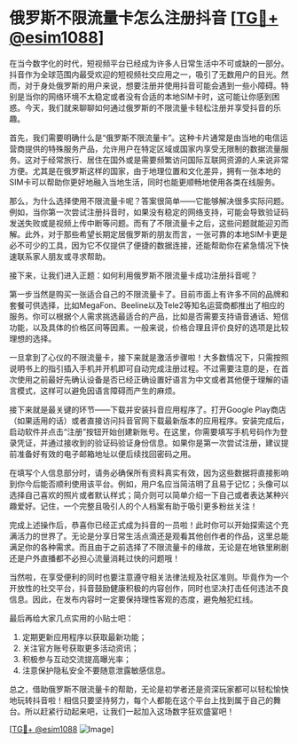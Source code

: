 # 俄罗斯不限流量卡怎么注册抖音 [[TG💪+ @esim1088](https://t.me/s/esim1088)]

在当今数字化的时代，短视频平台已经成为许多人日常生活中不可或缺的一部分。抖音作为全球范围内最受欢迎的短视频社交应用之一，吸引了无数用户的目光。然而，对于身处俄罗斯的用户来说，想要注册并使用抖音可能会遇到一些小障碍。特别是当你的网络环境不太稳定或者没有合适的本地SIM卡时，这可能让你感到困惑。今天，我们就来聊聊如何通过俄罗斯的不限流量卡轻松注册并享受抖音的乐趣。

首先，我们需要明确什么是“俄罗斯不限流量卡”。这种卡片通常是由当地的电信运营商提供的特殊服务产品，允许用户在特定区域或国家内享受无限制的数据流量服务。这对于经常旅行、居住在国外或是需要频繁访问国际互联网资源的人来说非常方便。尤其是在俄罗斯这样的国家，由于地理位置和文化差异，拥有一张本地的SIM卡可以帮助你更好地融入当地生活，同时也能更顺畅地使用各类在线服务。

那么，为什么选择使用不限流量卡呢？答案很简单——它能够解决很多实际问题。例如，当你第一次尝试注册抖音时，如果没有稳定的网络支持，可能会导致验证码发送失败或是视频上传中断等问题。而有了不限流量卡之后，这些问题就能迎刃而解。此外，对于那些希望长期定居俄罗斯的朋友而言，一张可靠的本地SIM卡更是必不可少的工具，因为它不仅提供了便捷的数据连接，还能帮助你在紧急情况下快速联系家人朋友或寻求帮助。

接下来，让我们进入正题：如何利用俄罗斯不限流量卡成功注册抖音呢？

第一步当然是购买一张适合自己的不限流量卡了。目前市面上有许多不同的品牌和套餐可供选择，比如MegaFon、Beeline以及Tele2等知名运营商都推出了相应的服务。你可以根据个人需求挑选最适合的产品，比如是否需要支持语音通话、短信功能，以及具体的价格区间等因素。一般来说，价格合理且评价良好的选项是比较理想的选择。

一旦拿到了心仪的不限流量卡，接下来就是激活步骤啦！大多数情况下，只需按照说明书上的指引插入手机并开机即可自动完成注册过程。不过需要注意的是，在首次使用之前最好先确认设备是否已经正确设置好语言为中文或者其他便于理解的语言模式，这样可以避免因语言障碍而产生的麻烦。

接下来就是最关键的环节——下载并安装抖音应用程序了。打开Google Play商店（如果适用的话）或者直接访问抖音官网下载最新版本的应用程序。安装完成后，启动软件并点击“注册”按钮开始创建新账号。在这里，你需要填写手机号码作为登录凭证，并通过接收到的验证码验证身份信息。如果你是第一次尝试注册，建议提前准备好有效的电子邮箱地址以便后续找回密码之用。

在填写个人信息部分时，请务必确保所有资料真实有效，因为这些数据将直接影响到你今后能否顺利使用该平台。例如，用户名应当简洁明了且易于记忆；头像可以选择自己喜欢的照片或者默认样式；简介则可以简单介绍一下自己或者表达某种兴趣爱好。记住，一个完整且吸引人的个人档案有助于吸引更多粉丝关注！

完成上述操作后，恭喜你已经正式成为抖音的一员啦！此时你可以开始探索这个充满活力的世界了。无论是分享日常生活点滴还是观看其他创作者的作品，这里总能满足你的各种需求。而且由于之前选择了不限流量卡的缘故，无论是在地铁里刷剧还是户外直播都不必担心流量消耗过快的问题哦！

当然啦，在享受便利的同时也要注意遵守相关法律法规及社区准则。毕竟作为一个开放性的社交平台，抖音鼓励健康积极的内容创作，同时也坚决打击任何违法不良信息。因此，在发布内容时一定要保持理性客观的态度，避免触犯红线。

最后再给大家几点实用的小贴士吧：
1. 定期更新应用程序以获取最新功能；
2. 关注官方账号获取更多活动资讯；
3. 积极参与互动交流提高曝光率；
4. 注意保护隐私安全不要随意泄露敏感信息。

总之，借助俄罗斯不限流量卡的帮助，无论是初学者还是资深玩家都可以轻松愉快地玩转抖音啦！相信只要坚持努力，每个人都能在这个平台上找到属于自己的舞台。所以赶紧行动起来吧，让我们一起加入这场数字狂欢盛宴吧！

[[TG💪+ @esim1088](https://t.me/s/esim1088) ![Image](https://i.postimg.cc/4NQfJmqS/Snipaste-2025-05-13-00-14-12.png)]